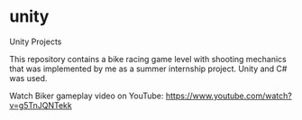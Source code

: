 # unity
Unity Projects

This repository contains a bike racing game level with shooting mechanics that was implemented by me as a summer internship project. Unity and C# was used.

Watch Biker gameplay video on YouTube: https://www.youtube.com/watch?v=g5TnJQNTekk
